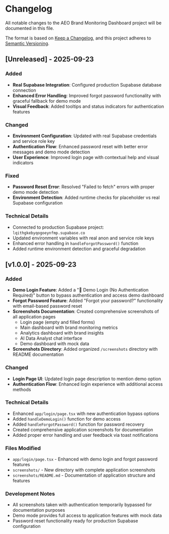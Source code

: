 # Changelog

All notable changes to the AEO Brand Monitoring Dashboard project will be documented in this file.

The format is based on [Keep a Changelog](https://keepachangelog.com/en/1.0.0/),
and this project adheres to [Semantic Versioning](https://semver.org/spec/v2.0.0.html).

## [Unreleased] - 2025-09-23

### Added
- **Real Supabase Integration**: Configured production Supabase database connection
- **Enhanced Error Handling**: Improved forgot password functionality with graceful fallback for demo mode
- **Visual Feedback**: Added tooltips and status indicators for authentication features

### Changed
- **Environment Configuration**: Updated with real Supabase credentials and service role key
- **Authentication Flow**: Enhanced password reset with better error messages and demo mode detection
- **User Experience**: Improved login page with contextual help and visual indicators

### Fixed
- **Password Reset Error**: Resolved "Failed to fetch" errors with proper demo mode detection
- **Environment Detection**: Added runtime checks for placeholder vs real Supabase configuration

### Technical Details
- Connected to production Supabase project: `lqithgkebyqogoeynfmp.supabase.co`
- Updated environment variables with real anon and service role keys
- Enhanced error handling in `handleForgotPassword()` function
- Added runtime environment detection and graceful degradation

## [v1.0.0] - 2025-09-23

### Added
- **Demo Login Feature**: Added a "🚀 Demo Login (No Authentication Required)" button to bypass authentication and access demo dashboard
- **Forgot Password Feature**: Added "Forgot your password?" functionality with email-based password reset
- **Screenshots Documentation**: Created comprehensive screenshots of all application pages
  - Login page (empty and filled forms)
  - Main dashboard with brand monitoring metrics
  - Analytics dashboard with brand insights
  - AI Data Analyst chat interface
  - Demo dashboard with mock data
- **Screenshots Directory**: Added organized `/screenshots` directory with README documentation

### Changed
- **Login Page UI**: Updated login page description to mention demo option
- **Authentication Flow**: Enhanced login experience with additional access methods

### Technical Details
- Enhanced `app/login/page.tsx` with new authentication bypass options
- Added `handleDemoLogin()` function for demo access
- Added `handleForgotPassword()` function for password recovery
- Created comprehensive application screenshots for documentation
- Added proper error handling and user feedback via toast notifications

### Files Modified
- `app/login/page.tsx` - Enhanced with demo login and forgot password features
- `screenshots/` - New directory with complete application screenshots
- `screenshots/README.md` - Documentation of application structure and features

### Development Notes
- All screenshots taken with authentication temporarily bypassed for documentation purposes
- Demo mode provides full access to application features with mock data
- Password reset functionality ready for production Supabase configuration
